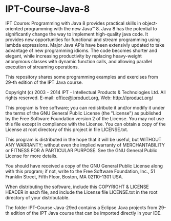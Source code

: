 IPT-Course-Java-8
=================

IPT Course: Programming with Java 8 provides practical skills in object-oriented programming with the new Java™ 8. Java 8 has the potential to significantly change the way to implement high-quality java code. It provides new opportunities for functional and stream programming using lambda expressions. Major Java APIs have been extensivly updated to take advantage of new programming idioms. The code becomes shorter and elegant, while increasing productivity by replacing heavy-weight anonymous classes with dynamic function calls, and allowing parallel execution of streaming operations.

This repository shares some programming examples and exercises from 29-th edition of the IPT Java course.

Copyright (c) 2003 - 2014 IPT - Intellectual Products & Technologies Ltd. All rights reserved. E-mail: office@iproduct.org, Web: http://iproduct.org/

This program is free software; you can redistribute it and/or modify it under the terms of the GNU General Public License (the "License") as published by the Free Software Foundation version 2 of the License. You may not use this file except in compliance with the License. You can obtain a copy of the License at root directory of this project in file LICENSE.txt.

This program is distributed in the hope that it will be useful, but WITHOUT ANY WARRANTY; without even the implied warranty of MERCHANTABILITY or FITNESS FOR A PARTICULAR PURPOSE. See the GNU General Public License for more details.

You should have received a copy of the GNU General Public License along with this program; if not, write to the Free Software Foundation, Inc., 51 Franklin Street, Fifth Floor, Boston, MA 02110-1301 USA.

When distributing the software, include this COPYRIGHT & LICENSE HEADER in each file, and include the License file LICENSE.txt in the root directory of your distributable.

The folder IPT-Course-Java-29ed contains a Eclipse Java projects from 29-th edition of the IPT Java course that can be imported directly in your IDE.
